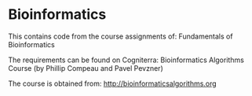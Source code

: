 # Bioinformatics

This contains code from the course assignments of: Fundamentals of Bioinformatics 

The requirements can be found on Cogniterra: Bioinformatics Algorithms Course (by Phillip Compeau and Pavel Pevzner)

The course is obtained from: http://bioinformaticsalgorithms.org
